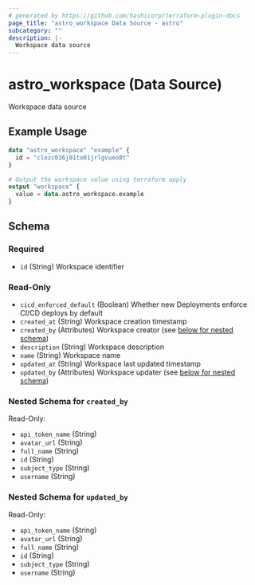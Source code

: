 ```yaml
---
# generated by https://github.com/hashicorp/terraform-plugin-docs
page_title: "astro_workspace Data Source - astro"
subcategory: ""
description: |-
  Workspace data source
---
```


# astro_workspace (Data Source)

Workspace data source

## Example Usage

```terraform
data "astro_workspace" "example" {
  id = "clozc036j01to01jrlgvueo8t"
}

# Output the workspace value using terraform apply
output "workspace" {
  value = data.astro_workspace.example
}
```

<!-- schema generated by tfplugindocs -->
## Schema

### Required

- `id` (String) Workspace identifier

### Read-Only

- `cicd_enforced_default` (Boolean) Whether new Deployments enforce CI/CD deploys by default
- `created_at` (String) Workspace creation timestamp
- `created_by` (Attributes) Workspace creator (see [below for nested schema](#nestedatt--created_by))
- `description` (String) Workspace description
- `name` (String) Workspace name
- `updated_at` (String) Workspace last updated timestamp
- `updated_by` (Attributes) Workspace updater (see [below for nested schema](#nestedatt--updated_by))

<a id="nestedatt--created_by"></a>
### Nested Schema for `created_by`

Read-Only:

- `api_token_name` (String)
- `avatar_url` (String)
- `full_name` (String)
- `id` (String)
- `subject_type` (String)
- `username` (String)


<a id="nestedatt--updated_by"></a>
### Nested Schema for `updated_by`

Read-Only:

- `api_token_name` (String)
- `avatar_url` (String)
- `full_name` (String)
- `id` (String)
- `subject_type` (String)
- `username` (String)
